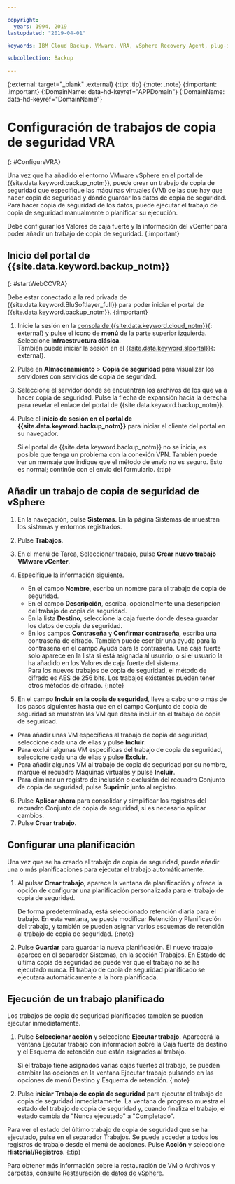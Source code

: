 ```yaml
---

copyright:
  years: 1994, 2019
lastupdated: "2019-04-01"

keywords: IBM Cloud Backup, VMware, VRA, vSphere Recovery Agent, plug-in, plugin, EVault, Carbonite, vSphere

subcollection: Backup

---
```

{:external: target="_blank" .external}
{:tip: .tip}
{:note: .note}
{:important: .important}
{:DomainName: data-hd-keyref="APPDomain"}
{:DomainName: data-hd-keyref="DomainName"}

# Configuración de trabajos de copia de seguridad VRA
{: #ConfigureVRA}

Una vez que ha añadido el entorno VMware vSphere  en el portal de {{site.data.keyword.backup_notm}}, puede crear un trabajo de copia de seguridad que especifique las máquinas virtuales (VM) de las que hay que hacer copia de seguridad y dónde guardar los datos de copia de seguridad. Para hacer copia de seguridad de los datos, puede ejecutar el trabajo de copia de seguridad manualmente o planificar su ejecución.

Debe configurar los Valores de caja fuerte y la información del vCenter para poder añadir un trabajo de copia de seguridad.
{:important}

## Inicio del portal de {{site.data.keyword.backup_notm}}
{: #startWebCCVRA}

Debe estar conectado a la red privada de {{site.data.keyword.BluSoftlayer_full}} para poder iniciar el portal de {{site.data.keyword.backup_notm}}.
{:important}

1. Inicie la sesión en la [consola de {{site.data.keyword.cloud_notm}}](https://{DomainName}){: external} y pulse el icono de **menú** de la parte superior izquierda. Seleccione **Infraestructura clásica**. <br/>
   También puede iniciar la sesión en el [{{site.data.keyword.slportal}}](https://control.softlayer.com/){: external}.
2. Pulse en **Almacenamiento** > **Copia de seguridad** para visualizar los servidores con servicios de copia de seguridad.
3. Seleccione el servidor donde se encuentran los archivos de los que va a hacer copia de seguridad. Pulse la flecha de expansión hacia la derecha para revelar el enlace del portal de {{site.data.keyword.backup_notm}}.
4. Pulse el **inicio de sesión en el portal de {{site.data.keyword.backup_notm}}** para iniciar el cliente del portal en su navegador.

   Si el portal de {{site.data.keyword.backup_notm}} no se inicia, es posible que tenga un problema con la conexión VPN. También puede ver un mensaje que indique que el método de envío no es seguro. Esto es normal; continúe con el envío del formulario.
   {:tip}

## Añadir un trabajo de copia de seguridad de vSphere

1. En la navegación, pulse **Sistemas**. En la página Sistemas de muestran los sistemas y entornos registrados.
2. Pulse **Trabajos**.
3. En el menú de Tarea, Seleccionar trabajo, pulse **Crear nuevo trabajo VMware vCenter**.
4. Especifique la información siguiente.
   * En el campo **Nombre**, escriba un nombre para el trabajo de copia de seguridad.
   * En el campo **Descripción**, escriba, opcionalmente una descripción del trabajo de copia de seguridad.
   * En la lista **Destino**, seleccione la caja fuerte donde desea guardar los datos de copia de seguridad.
   * En los campos **Contraseña** y **Confirmar contraseña**, escriba una contraseña de cifrado. También puede escribir una ayuda para la contraseña en el campo Ayuda para la contraseña.
   Una caja fuerte solo aparece en la lista si está asignada al usuario, o si el usuario la ha añadido en los Valores de caja fuerte del sistema.<br/>
   Para los nuevos trabajos de copia de seguridad, el método de cifrado es AES de 256 bits. Los trabajos existentes pueden tener otros métodos de cifrado.
   {:note}

5.	En el campo **Incluir en la copia de seguridad**, lleve a cabo uno o más de los pasos siguientes hasta que en el campo Conjunto de copia de seguridad se muestren las VM que desea incluir en el trabajo de copia de seguridad.

   * Para añadir unas VM específicas al trabajo de copia de seguridad, seleccione cada una de ellas y pulse **Incluir**.
   * Para excluir algunas VM específicas del trabajo de copia de seguridad, seleccione cada una de ellas y pulse **Excluir**.
   * Para añadir algunas VM al trabajo de copia de seguridad por su nombre, marque el recuadro Máquinas virtuales y pulse **Incluir**.
   * Para eliminar un registro de inclusión o exclusión del recuadro Conjunto de copia de seguridad, pulse **Suprimir** junto al registro.

6. Pulse **Aplicar ahora** para consolidar y simplificar los registros del recuadro Conjunto de copia de seguridad, si es necesario aplicar cambios.
7. Pulse **Crear trabajo**.

## Configurar una planificación

Una vez que se ha creado el trabajo de copia de seguridad, puede añadir una o más planificaciones para ejecutar el trabajo automáticamente.

1. Al pulsar **Crear trabajo**, aparece la ventana de planificación y ofrece la opción de configurar una planificación personalizada para el trabajo de copia de seguridad.

   De forma predeterminada, está seleccionado retención diaria para el trabajo. En esta ventana, se puede modificar Retención y Planificación del trabajo, y también se pueden asignar varios esquemas de retención al trabajo de copia de seguridad.
   {:note}
2. Pulse **Guardar** para guardar la nueva planificación. El nuevo trabajo aparece en el separador Sistemas, en la sección Trabajos. En Estado de última copia de seguridad se puede ver que el trabajo no se ha ejecutado nunca. El trabajo de copia de seguridad planificado se ejecutará automáticamente a la hora planificada.

## Ejecución de un trabajo planificado

Los trabajos de copia de seguridad planificados también se pueden ejecutar inmediatamente.

1. Pulse **Seleccionar acción** y seleccione **Ejecutar trabajo**. Aparecerá la ventana Ejecutar trabajo con información sobre la Caja fuerte de destino y el Esquema de retención que están asignados al trabajo.

   Si el trabajo tiene asignados varias cajas fuertes al trabajo, se pueden cambiar las opciones en la ventana Ejecutar trabajo pulsando en las opciones de menú Destino y Esquema de retención.
   {:note}
2. Pulse **iniciar Trabajo de copia de seguridad** para ejecutar el trabajo de copia de seguridad inmediatamente. La ventana de progreso muestra el estado del trabajo de copia de seguridad y, cuando finaliza el trabajo, el estado cambia de "Nunca ejecutado" a "Completado".

Para ver el estado del último trabajo de copia de seguridad que se ha ejecutado, pulse en el separador Trabajos. Se puede acceder a todos los registros de trabajo desde el menú de acciones. Pulse **Acción** y seleccione **Historial/Registros**.
{:tip}

Para obtener más información sobre la restauración de VM o Archivos y carpetas, consulte [Restauración de datos de vSphere](/docs/infrastructure/Backup?topic=Backup-VRARestore#VRARestore).
